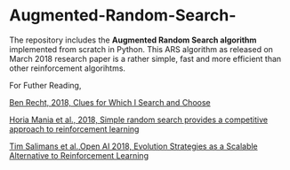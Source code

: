 # Augmented-Random-Search-
The repository includes the **Augmented Random Search algorithm** implemented from scratch in Python. This ARS algorithm as released on March 2018 research paper is a rather simple, fast and more efficient than other reinforcement algorihtms. 

For Futher Reading,

[Ben Recht, 2018, Clues for Which I Search and Choose](http://www.argmin.net/2018/03/20/mujocoloco/)

[Horia Mania et al., 2018, Simple random search provides a competitive approach to reinforcement learning](https://arxiv.org/pdf/1803.07055.pdf)

[Tim Salimans et al.,Open AI 2018, Evolution Strategies as a Scalable Alternative to Reinforcement Learning](https://arxiv.org/pdf/1703.03864.pdf)
